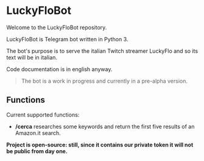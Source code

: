 # LuckyFloBot
Welcome to the LuckyFloBot repository.

LuckyFloBot is Telegram bot written in Python 3.

The bot's purpose is to serve the italian Twitch streamer LuckyFlo and so its text will be in italian.

Code documentation is in english anyway.

> The bot is a work in progress and currently in a pre-alpha version.

## Functions
Current supported functions:
- **/cerca** researches some keywords and return the first five results of an Amazon.it search.

**Project is open-source: still, since it contains our private token it will not be public from day one.**
